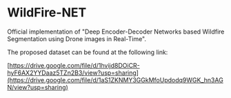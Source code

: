 # WildFire-NET
Official implementation of "Deep Encoder-Decoder Networks based Wildfire Segmentation using Drone images in Real-Time".

The proposed dataset can be found at the following link:

[https://drive.google.com/file/d/1hvijd8DOiCR-hyF6AX2YYDaaz5TZn2B3/view?usp=sharing](https://drive.google.com/file/d/1aS1ZKNMY3GGkMfoUpdodq9WGK_hn3AGN/view?usp=sharing)
